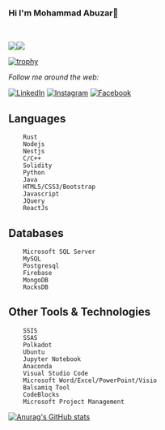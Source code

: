 ###           					                                    Hi I'm Mohammad Abuzar👋
<br>

<!--
**MohammadAbuzar945/MohammadAbuzar945** is a ✨ _special_ ✨ repository because its `README.md` (this file) appears on your GitHub profile.

Here are some ideas to get you started:

- 🔭 I’m currently working on ...
- 🌱 I’m currently learning ...
- 👯 I’m looking to collaborate on ...
- 🤔 I’m looking for help with ...
- 💬 Ask me about ...
- 📫 How to reach me: ...
- 😄 Pronouns: ...
- ⚡ Fun fact: ...
-->                                          

![](https://komarev.com/ghpvc/?username=MohammadAbuzar945)<a href="https://hits.seeyoufarm.com"><img src="https://hits.seeyoufarm.com/api/count/incr/badge.svg?url=https%3A%2F%2Fgithub.com%2Fgjbae1212%2Fhit-counter&count_bg=%23488E12&title_bg=%23625858&icon=flathub.svg&icon_color=%23E7E7E7&title=Hits&edge_flat=false"/></a>


[![trophy](https://github-profile-trophy.vercel.app/?username=MohammadAbuzar945&theme=flat)](https://github.com/ryo-ma/github-profile-trophy)

<i>Follow me around the web:</i><br>

  <!-- <a target="_blank" href="https://www.linkedin.com/in/abuzar945">🇱​🇮​🇳​🇰​🇪​🇩​🇮​🇳​</a> ●
  <a target="_blank" href="https://www.instagram.com/justabuzar/">🇮​🇳​🇸​🇹​🇦​🇬​🇷​🇦​🇲​</a> ●
  <a target="_blank" href="https://web.facebook.com/abuzarashraf945/">🇫​🇦​🇨​🇪​🇧​🇴​🇴​🇰​</a> ●-->


<a href="https://www.linkedin.com/in/abuzar945" target="_blank"><img src="https://img.shields.io/badge/LinkedIn-%230077B5.svg?&style=flat-square&logo=linkedin&logoColor=white" alt="LinkedIn"></a>
<a href="https://www.instagram.com/justabuzar/" target="_blank"><img src="https://img.shields.io/badge/Instagram-%23E4405F.svg?&style=flat-square&logo=instagram&logoColor=white" alt="Instagram"></a>
<a href="https://web.facebook.com/abuzarashraf945/" target="_blank"><img src="https://img.shields.io/badge/Facebook-%231877F2.svg?&style=flat-square&logo=facebook&logoColor=white" alt="Facebook"></a>

</div>


<!-- [🇱​🇮​🇳​🇰​🇪​🇩​🇮​🇳​](https://www.linkedin.com/in/mohammad-a-8530831aa) ● [🇮​🇳​🇸​🇹​🇦​🇬​🇷​🇦​🇲​](https://www.instagram.com/muhammdabuzar/) ● [🇫​🇦​🇨​🇪​🇧​🇴​🇴​🇰​](https://web.facebook.com/abuzarashraf945/)  -->



## Languages
      
        Rust
        Nodejs
        Nestjs
        C/C++
        Solidity
        Python 
        Java
        HTML5/CSS3/Bootstrap      
        Javascript
        JQuery
        ReactJs
        
        

## Databases
        Microsoft SQL Server
        MySQL
        Postgresql
        Firebase
        MongoDB
        RocksDB
## Other Tools & Technologies

        SSIS
        SSAS
        Polkadot
        Ubuntu
        Jupyter Notebook 
        Anaconda
        Visual Studio Code
        Microsoft Word/Excel/PowerPoint/Visio
        Balsamiq Tool
        CodeBlocks
        Microsoft Project Management
    
[![Anurag's GitHub stats](https://github-readme-stats.vercel.app/api?username=MohammadAbuzar945)](https://github.com/anuraghazra/github-readme-stats)





